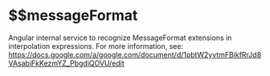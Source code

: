 



# $$messageFormat











Angular internal service to recognize MessageFormat extensions in interpolation expressions.
For more information, see:
https://docs.google.com/a/google.com/document/d/1pbtW2yvtmFBikfRrJd8VAsabiFkKezmYZ_PbgdjQOVU/edit







  










